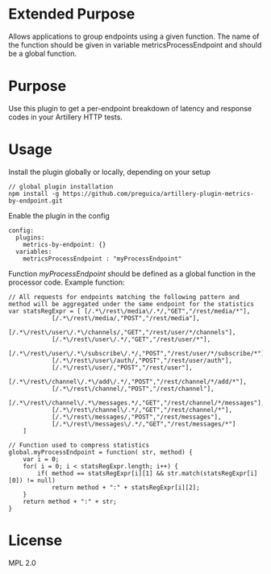 
# Extended Purpose

Allows applications to group endpoints using a given function.
The name of the function should be given in variable metricsProcessEndpoint and should be a global function.

# Purpose

Use this plugin to get a per-endpoint breakdown of latency and response codes in your Artillery HTTP tests.

# Usage

Install the plugin globally or locally, depending on your setup

```
// global plugin installation
npm install -g https://github.com/preguica/artillery-plugin-metrics-by-endpoint.git
```
 
Enable the plugin in the config
 
```
config:
  plugins:
    metrics-by-endpoint: {}
  variables:
    metricsProcessEndpoint : "myProcessEndpoint"
```

Function *myProcessEndpoint* should be defined as a global function in the processor code.
Example function:

```
// All requests for endpoints matching the following pattern and method will be aggregated under the same endpoint for the statistics
var statsRegExpr = [ [/.*\/rest\/media\/.*/,"GET","/rest/media/*"],
			[/.*\/rest\/media/,"POST","/rest/media"],
			[/.*\/rest\/user\/.*\/channels/,"GET","/rest/user/*/channels"],
			[/.*\/rest\/user\/.*/,"GET","/rest/user/*"],
			[/.*\/rest\/user\/.*\/subscribe\/.*/,"POST","/rest/user/*/subscribe/*"],
			[/.*\/rest\/user\/auth/,"POST","/rest/user/auth"],
			[/.*\/rest\/user/,"POST","/rest/user"],
			[/.*\/rest\/channel\/.*\/add\/.*/,"POST","/rest/channel/*/add/*"],
			[/.*\/rest\/channel/,"POST","/rest/channel"],
			[/.*\/rest\/channel\/.*\/messages.*/,"GET","/rest/channel/*/messages"],
			[/.*\/rest\/channel\/.*/,"GET","/rest/channel/*"],
			[/.*\/rest\/messages/,"POST","/rest/messages"],
			[/.*\/rest\/messages\/.*/,"GET","/rest/messages/*"]
	]

// Function used to compress statistics
global.myProcessEndpoint = function( str, method) {
	var i = 0;
	for( i = 0; i < statsRegExpr.length; i++) {
		if( method == statsRegExpr[i][1] && str.match(statsRegExpr[i][0]) != null)
			return method + ":" + statsRegExpr[i][2];
	}
	return method + ":" + str;
}
```



# License

MPL 2.0
